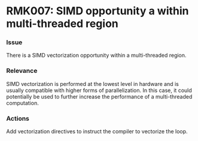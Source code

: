 # RMK007: SIMD opportunity a within multi-threaded region

### Issue

There is a SIMD vectorization opportunity within a multi-threaded region.

### Relevance

SIMD vectorization is performed at the lowest level in hardware and is usually
compatible with higher forms of parallelization. In this case, it could
potentially be used to further increase the performance of a multi-threaded
computation.

### Actions

Add vectorization directives to instruct the compiler to vectorize the loop.
